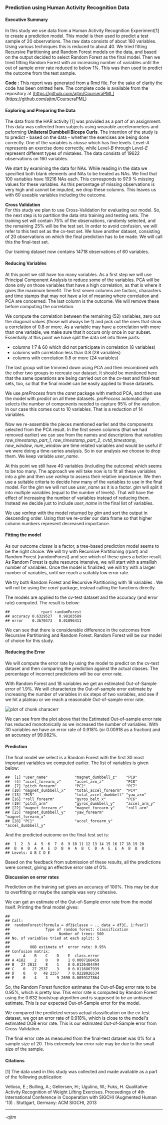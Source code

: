 


### Prediction using Human Activity Recognition Data

#### Executive Summary

In this study we use data from a Human Activity Recognition Experiment[1] to
create a prediction model. This model is then used to predict a test sample
of 20 observations. The raw data consists of about 160 variables. Using
various techniques this is reduced to about 40. We tried fitting Recursive
Partitioning and Random Forest models on the data, and based on the output
decided to select Random Forest as the final model. Then we tried fitting
Random Forest with an increasing number of variables until the out of
sample error rate reduced to below 1%. This was then used to predict the
outcome from the test sample.

**Code :** This report was generated from a Rmd file. For the sake of
clarity the code has been omitted here. The complete code is available from
the repository at [https://github.com/ajtm/CourseraPML](https://github.com/ajtm/CourseraPML)

#### Exploring and Preparing the Data

The data from the HAR activity [1] was provided as a part of an assignment.
This data was collected from subjects using wearable accelerometers and
peforming **Unilateral Dumbbell Biceps Curls**. The intention of the study is
to predict - based on the data - whether the exercises are being done correctly.
One of the variables
is *classe* which has five levels. Level-*A* represents an exercise done
correctly, while Level-*B* through Level-*E* represent different types of
mistakes. The data consists of 19622 observations on 160 variables.



We start by examining the data for NAs. While reading in the data we specified
both blank elements and NAs to be treated as NAs.
We find that 100 variables have 19216 NAs each.
This corresponds to
97.9 % missing
values for these variables.  As
this percentage of missing observations is very high and cannot be imputed,
we drop these columns. This leaves us with 60 useable variables including
the outcome.



**Cross Validation**  
For this study we plan to use Cross-Validation for evaluating our model. So,
the next step is to partition the data into training and testing sets. The
training set will contain 75% of the observations, randomly selected, and
the remaining 25% will be the test set. In order to avoid confusion, we will
refer to this test set as the cv-test set.
We have another dataset, consisting of 20 observations on which the final
prediction has to be made. We will call this the final-test set.



Our training dataset now contains 14718 observations of 60
variables.

#### Reducing Variables

At this point we still have too many variables. As a first step we will use
Principal Component Analysis to reduce some of the variables.
PCA will be done only on those variables that
have a high correlation, as that is where it gives the maximum benefit.
The first seven columns are factors, characters and time
stamps that may not have a lot of meaning where correlation and
PCA are concerned. The last column is the outcome.
We will remove these before computing the correlation.



We compute the correlation between the remaining (52) variables,
zero out the diagonal values (those will always be 1) and pick out the ones
that show a correlation of 0.8 or more. As a variable may have a correlation
with more than one variable, we make sure that it occurs only once in our
subset.
Essentially at this point we have split the data set into three parts:

* columns 1:7 & 60 which did not participate in correlation (8 variables)
* columns with correlation less than 0.8 (28 variables)
* columns with correlation 0.8 or more (24 variables)

The last group will be trimmed down using PCA and then recombined with the
other two groups to recreate our dataset. It should be mentioned here that the
same operations are being carried out on the cv-test and final-test sets, too,
so that the final model can be easily applied to those datasets.



We use *preProcess* from the *caret* package with method PCA, and then use the
model with *predict* on all three datasets. *preProcess* automatically selects
the number
of components needed to capture 95% of the variation. In our case this comes
out to 10 variables. That is a reduction of
14 variables.



Now we re-assemble the pieces mentioned earlier and the components selected
from the PCA result. In the first seven columns (that we had removed earlier)
we can see from the names and descriptions that variables
*raw_timestamp_part_1*, *raw_timestamp_part_2*, *cvtd_timestamp*, *new_window*,
*num_window* are time related variables and would be useful if we were doing a
time-series analysis. So in our analysis we choose to drop them. We keep
variable *user_name*.

At this point we still have 40 variables (including the outcome)
which seems to be too
many. The approach we will take now is to fit all these variables into a
*glm* and then use *varImp* to assess their relative importance. We then use
a suitable criteria to decide how many of the variables to use in the final
model.
For the *glm* we will not use *user_name* as it is a factor. *glm* will
split it into multiple variables (equal to the number of levels). That will
have the effect of increasing the number of variables instead of reducing
them. Instead we decide just to include *user_name* in the final list of
variables.



We use *varImp* with the model returned by *glm* and sort the output in
descending order. Using that we re-order our data frame so that higher
column numbers represent decreased importance.

#### Fitting the model

As our outcome *classe* is a factor, a tree-based prediction model seems to
be the right choice. We will try with Recursive Partitioning (rpart) and
Random Forest (randomForest) and see which of these gives a better result.
As Random Forest is quite resource intensive, we will start with a smallish
number of variables. Once the model is finalized, we will try with a larger
number of variables, until we reach a suitably low error rate.



We try both Random Forest and Recursive Partitioning with 18 variables .
We will not be using the *caret* package, instead calling the functions
directly.

The models are applied to the cv-test dataset and the accuracy (and error 
rate) computed. The result is below:





```
##              rpart randomForest
## accuracy 0.6329527   0.98103589
## error    0.3670473   0.01896411
```

We can see that there is considerable difference in the outcomes from
Recursive Partitioning and Random Forest. Random Forest will be our model of
choice for this study.

#### Reducing the Error

We will compute the error rate by using the model to predict
on the cv-test dataset and then comparing the prediction against the
actual classes. The percentage of incorrect predictions will be our
error rate.

With Random Forest and 18 variables we get an estimated Out-of-Sample
error
of 1.9%. We will characterize the Out-of-sample
error estimate
by increasing the number of variables in six steps of two variables, and 
see if we hit a plateau or we reach a reasonable Out-of-sample error rate.

![plot of chunk characerr](figure/characerr-1.png) 

We can see from the plot above that the Estimated Out-of-sample error rate
has reduced monotonically as we increased the number of variables. With
30 variables we have an error rate of
0.918% (or 0.00918 as
a fraction) and an accuracy of 99.082%.

#### Prediction

The final model we select is a Random Forest with the first 30
 most important variables we computed earlier. The list of variables is
given below:


```
##  [1] "user_name"            "magnet_dumbbell_z"    "PC9"                 
##  [4] "accel_forearm_z"      "accel_arm_z"          "PC8"                 
##  [7] "pitch_forearm"        "PC2"                  "PC7"                 
## [10] "magnet_dumbbell_x"    "total_accel_forearm"  "PC4"                 
## [13] "PC5"                  "total_accel_dumbbell" "yaw_arm"             
## [16] "roll_forearm"         "gyros_belt_x"         "PC6"                 
## [19] "pitch_arm"            "gyros_dumbbell_y"     "accel_arm_y"         
## [22] "magnet_forearm_z"     "magnet_forearm_y"     "roll_arm"            
## [25] "magnet_dumbbell_y"    "yaw_forearm"          "magnet_forearm_x"    
## [28] "PC1"                  "accel_forearm_y"      "accel_dumbbell_y"
```

And the predicted outcome on the final-test set is:


```
##  1  2  3  4  5  6  7  8  9 10 11 12 13 14 15 16 17 18 19 20 
##  B  A  B  A  A  E  D  B  A  A  B  C  B  A  E  E  A  B  B  B 
## Levels: A B C D E
```

Based on the feedback from submission of these results, all the predictions
were correct, giving an effective error rate of 0%.

**Discussion on error rates**

Prediction on the training set gives an accuracy of 100%. This
may be due to overfitting or maybe the sample was very cohesive.

We can get an estimate of the Out-of-Sample error rate from the model itself.
Printing the final model gives:


```
## 
## Call:
##  randomForest(formula = df3$classe ~ ., data = df3[, 1:fvar]) 
##                Type of random forest: classification
##                      Number of trees: 500
## No. of variables tried at each split: 5
## 
##         OOB estimate of  error rate: 0.95%
## Confusion matrix:
##      A    B    C    D    E  class.error
## A 4182    2    0    0    1 0.0007168459
## B   27 2812    8    1    0 0.0126404494
## C    0   27 2537    3    0 0.0116867939
## D    0    0   48 2357    7 0.0228026534
## E    0    4    3    9 2690 0.0059127864
```

So, the Random Forest function estimates the Out-of-Bag error rate to be 0.95%,
which is pretty low. This error rate is computed by Random Forest using the
0.632 bootstrap algorithm and is supposed to be an unbiased estimate. This is
our expected Out-of-Sample error for the model.

We compared the predicted versus actual classification on the cv-test
dataset, we got an error rate of 0.918%,
which is close to the model's estimated OOB error rate. This is our estimated
Out-of-Sample error from Cross-Validation.

The final error rate as measured from the final-test dataset was 0% for
a sample size of 20. This extremely low error rate may be due to the small
size of the sample.


#### Citations
[1] The data used in this study was collected and made available as a part
of the following publication:

Velloso, E.; Bulling, A.; Gellersen, H.; Ugulino, W.; Fuks, H. Qualitative Activity Recognition of Weight Lifting Exercises. Proceedings of 4th International Conference in Cooperation with SIGCHI (Augmented Human '13) . Stuttgart, Germany: ACM SIGCHI, 2013


---

*-ajtm*

